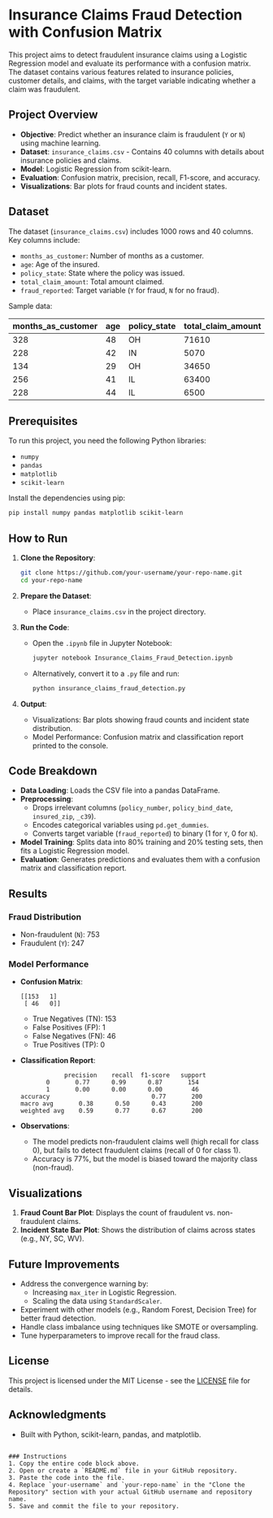 # Insurance Claims Fraud Detection with Confusion Matrix

This project aims to detect fraudulent insurance claims using a Logistic Regression model and evaluate its performance with a confusion matrix. The dataset contains various features related to insurance policies, customer details, and claims, with the target variable indicating whether a claim was fraudulent.

## Project Overview

- **Objective**: Predict whether an insurance claim is fraudulent (`Y` or `N`) using machine learning.
- **Dataset**: `insurance_claims.csv` - Contains 40 columns with details about insurance policies and claims.
- **Model**: Logistic Regression from scikit-learn.
- **Evaluation**: Confusion matrix, precision, recall, F1-score, and accuracy.
- **Visualizations**: Bar plots for fraud counts and incident states.

## Dataset

The dataset (`insurance_claims.csv`) includes 1000 rows and 40 columns. Key columns include:
- `months_as_customer`: Number of months as a customer.
- `age`: Age of the insured.
- `policy_state`: State where the policy was issued.
- `total_claim_amount`: Total amount claimed.
- `fraud_reported`: Target variable (`Y` for fraud, `N` for no fraud).

Sample data:

| months_as_customer | age | policy_state | total_claim_amount | fraud_reported |
|--------------------|-----|--------------|--------------------|----------------|
| 328                | 48  | OH           | 71610             | Y              |
| 228                | 42  | IN           | 5070              | Y              |
| 134                | 29  | OH           | 34650             | N              |
| 256                | 41  | IL           | 63400             | Y              |
| 228                | 44  | IL           | 6500              | N              |

## Prerequisites

To run this project, you need the following Python libraries:
- `numpy`
- `pandas`
- `matplotlib`
- `scikit-learn`

Install the dependencies using pip:
```bash
pip install numpy pandas matplotlib scikit-learn
```

## How to Run

1. **Clone the Repository**:
   ```bash
   git clone https://github.com/your-username/your-repo-name.git
   cd your-repo-name
   ```

2. **Prepare the Dataset**:
   - Place `insurance_claims.csv` in the project directory.

3. **Run the Code**:
   - Open the `.ipynb` file in Jupyter Notebook:
     ```bash
     jupyter notebook Insurance_Claims_Fraud_Detection.ipynb
     ```
   - Alternatively, convert it to a `.py` file and run:
     ```bash
     python insurance_claims_fraud_detection.py
     ```

4. **Output**:
   - Visualizations: Bar plots showing fraud counts and incident state distribution.
   - Model Performance: Confusion matrix and classification report printed to the console.

## Code Breakdown

- **Data Loading**: Loads the CSV file into a pandas DataFrame.
- **Preprocessing**:
  - Drops irrelevant columns (`policy_number`, `policy_bind_date`, `insured_zip`, `_c39`).
  - Encodes categorical variables using `pd.get_dummies`.
  - Converts target variable (`fraud_reported`) to binary (1 for `Y`, 0 for `N`).
- **Model Training**: Splits data into 80% training and 20% testing sets, then fits a Logistic Regression model.
- **Evaluation**: Generates predictions and evaluates them with a confusion matrix and classification report.

## Results

### Fraud Distribution
- Non-fraudulent (`N`): 753
- Fraudulent (`Y`): 247

### Model Performance
- **Confusion Matrix**:
  ```
  [[153   1]
   [ 46   0]]
  ```
  - True Negatives (TN): 153
  - False Positives (FP): 1
  - False Negatives (FN): 46
  - True Positives (TP): 0

- **Classification Report**:
  ```
              precision    recall  f1-score   support
         0       0.77      0.99      0.87       154
         1       0.00      0.00      0.00        46
  accuracy                            0.77       200
  macro avg       0.38      0.50      0.43       200
  weighted avg    0.59      0.77      0.67       200
  ```

- **Observations**:
  - The model predicts non-fraudulent claims well (high recall for class 0), but fails to detect fraudulent claims (recall of 0 for class 1).
  - Accuracy is 77%, but the model is biased toward the majority class (non-fraud).

## Visualizations

1. **Fraud Count Bar Plot**: Displays the count of fraudulent vs. non-fraudulent claims.
2. **Incident State Bar Plot**: Shows the distribution of claims across states (e.g., NY, SC, WV).

## Future Improvements

- Address the convergence warning by:
  - Increasing `max_iter` in Logistic Regression.
  - Scaling the data using `StandardScaler`.
- Experiment with other models (e.g., Random Forest, Decision Tree) for better fraud detection.
- Handle class imbalance using techniques like SMOTE or oversampling.
- Tune hyperparameters to improve recall for the fraud class.

## License

This project is licensed under the MIT License - see the [LICENSE](LICENSE) file for details.

## Acknowledgments

- Built with Python, scikit-learn, pandas, and matplotlib.
```

### Instructions
1. Copy the entire code block above.
2. Open or create a `README.md` file in your GitHub repository.
3. Paste the code into the file.
4. Replace `your-username` and `your-repo-name` in the "Clone the Repository" section with your actual GitHub username and repository name.
5. Save and commit the file to your repository.
